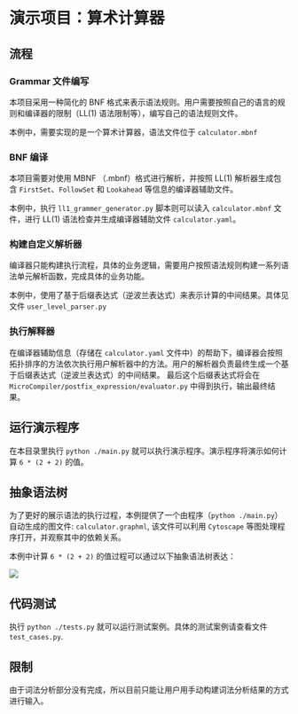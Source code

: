 # 演示项目：算术计算器
## 流程
### Grammar 文件编写
本项目采用一种简化的 BNF 格式来表示语法规则。用户需要按照自己的语言的规则和编译器的限制（LL(1) 语法限制等），编写自己的语法规则文件。

本例中，需要实现的是一个算术计算器，语法文件位于 `calculator.mbnf`

### BNF 编译
本项目需要对使用 MBNF （.mbnf）格式进行解析，并按照 LL(1) 解析器生成包含 `FirstSet`、`FollowSet` 和 `Lookahead` 等信息的编译器辅助文件。

本例中，执行 `ll1_grammer_generator.py` 脚本则可以读入 `calculator.mbnf` 文件，进行 LL(1) 语法检查并生成编译器辅助文件 `calculator.yaml`。

### 构建自定义解析器
编译器只能构建执行流程，具体的业务逻辑，需要用户按照语法规则构建一系列语法单元解析函数，完成具体的业务功能。

本例中，使用了基于后缀表达式（逆波兰表达式）来表示计算的中间结果。具体见文件 `user_level_parser.py`

### 执行解释器
在编译器辅助信息（存储在 `calculator.yaml` 文件中）的帮助下，编译器会按照拓扑排序的方法依次执行用户解析器中的方法。用户的解析器负责最终生成一个基于后缀表达式（逆波兰表达式）的中间结果。
最后这个后缀表达式将会在 `MicroCompiler/postfix_expression/evaluator.py` 中得到执行，输出最终结果。

## 运行演示程序
在本目录里执行 `python ./main.py` 就可以执行演示程序。演示程序将演示如何计算 `6 * (2 + 2)` 的值。

## 抽象语法树
为了更好的展示语法的执行过程，本例提供了一个由程序（`python ./main.py`）自动生成的图文件: `calculator.graphml`, 该文件可以利用 `Cytoscape` 等图处理程序打开，并观察其中的依赖关系。

本例中计算 `6 * (2 + 2)` 的值过程可以通过以下抽象语法树表达：

![](calculator.png)

## 代码测试
执行 `python ./tests.py` 就可以运行测试案例。具体的测试案例请查看文件 `test_cases.py`.

## 限制
由于词法分析部分没有完成，所以目前只能让用户用手动构建词法分析结果的方式进行输入。